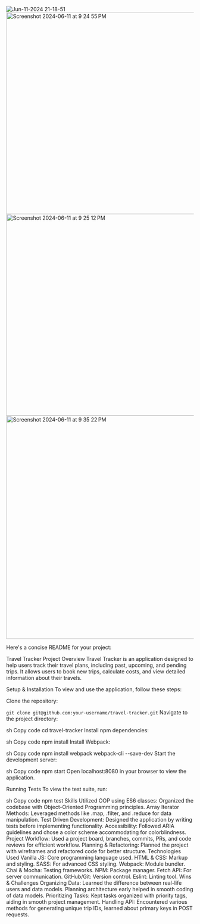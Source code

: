 ![Jun-11-2024 21-18-51](https://github.com/kevinm23nelson/Touring-Tracker/assets/162224908/519632e8-ffc4-40ff-a202-099548f00191)
<img width="542" alt="Screenshot 2024-06-11 at 9 24 55 PM" src="https://github.com/kevinm23nelson/Touring-Tracker/assets/162224908/0b808819-2be9-4ff7-801d-72d340e7be67">
<img width="542" alt="Screenshot 2024-06-11 at 9 25 12 PM" src="https://github.com/kevinm23nelson/Touring-Tracker/assets/162224908/e70bca50-ac58-4b8e-9a38-d506209c6588">
<img width="600" alt="Screenshot 2024-06-11 at 9 35 22 PM" src="https://github.com/kevinm23nelson/Touring-Tracker/assets/162224908/fbaf71e9-7bf4-479a-b95e-ad318206c843">




Here's a concise README for your project:

Travel Tracker
Project Overview
Travel Tracker is an application designed to help users track their travel plans, including past, upcoming, and pending trips. It allows users to book new trips, calculate costs, and view detailed information about their travels.

Setup & Installation
To view and use the application, follow these steps:

Clone the repository:

```git clone git@github.com:your-username/travel-tracker.git```
Navigate to the project directory:

sh
Copy code
cd travel-tracker
Install npm dependencies:

sh
Copy code
npm install
Install Webpack:

sh
Copy code
npm install webpack webpack-cli --save-dev
Start the development server:

sh
Copy code
npm start
Open localhost:8080 in your browser to view the application.

Running Tests
To view the test suite, run:

sh
Copy code
npm test
Skills Utilized
OOP using ES6 classes: Organized the codebase with Object-Oriented Programming principles.
Array Iterator Methods: Leveraged methods like .map, .filter, and .reduce for data manipulation.
Test Driven Development: Designed the application by writing tests before implementing functionality.
Accessibility: Followed ARIA guidelines and chose a color scheme accommodating for colorblindness.
Project Workflow: Used a project board, branches, commits, PRs, and code reviews for efficient workflow.
Planning & Refactoring: Planned the project with wireframes and refactored code for better structure.
Technologies Used
Vanilla JS: Core programming language used.
HTML & CSS: Markup and styling.
SASS: For advanced CSS styling.
Webpack: Module bundler.
Chai & Mocha: Testing frameworks.
NPM: Package manager.
Fetch API: For server communication.
GitHub/Git: Version control.
Eslint: Linting tool.
Wins & Challenges
Organizing Data:
Learned the difference between real-life users and data models.
Planning architecture early helped in smooth coding of data models.
Prioritizing Tasks:
Kept tasks organized with priority tags, aiding in smooth project management.
Handling API:
Encountered various methods for generating unique trip IDs, learned about primary keys in POST requests.

